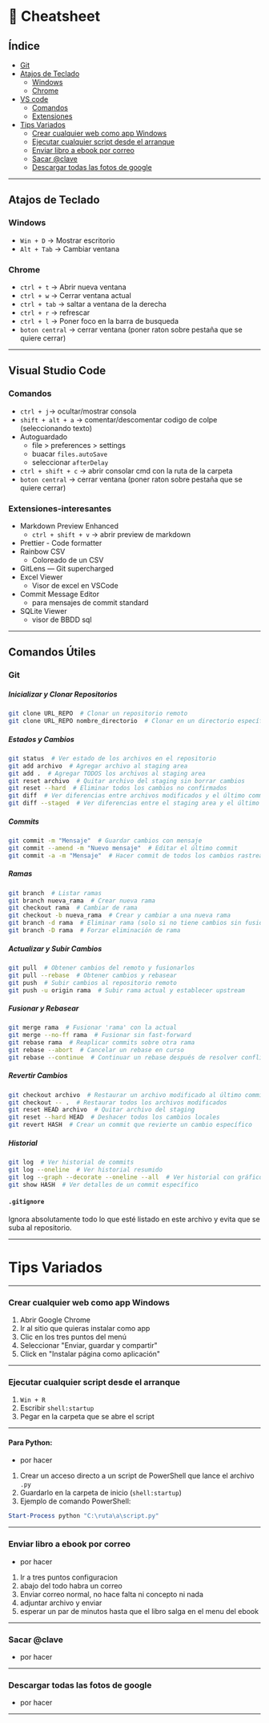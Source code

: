 # 📝 Cheatsheet

## Índice
- [Git](#git)
- [Atajos de Teclado](#atajos-de-teclado)
  - [Windows](#windows)
  - [Chrome](#Chrome)
- [VS code](#visual-Studio-Code)
    - [Comandos](#Comandos)
    - [Extensiones](#Extensiones-interesantes)
- [Tips Variados](#tips-variados)
  - [Crear cualquier web como app Windows](#crear-cualquier-web-como-app-windows)
  - [Ejecutar cualquier script desde el arranque](#ejecutar-cualquier-script-desde-el-arranque)
  - [Enviar libro a ebook por correo](#Enviar-libro-a-ebook-por-correo)
  - [Sacar @clave](#Sacar-@clave)
  - [Descargar todas las fotos de google](#Descargar-todas-las-fotos-de-google)
---

## Atajos de Teclado
### Windows
- `Win + D` → Mostrar escritorio
- `Alt + Tab` → Cambiar ventana 

### Chrome
- `ctrl + t` → Abrir nueva ventana
- `ctrl + w` → Cerrar ventana actual
- `ctrl + tab` → saltar a ventana de la derecha
- `ctrl + r` → refrescar
- `ctrl + l` → Poner foco en la barra de busqueda
- `boton central` → cerrar ventana (poner raton sobre pestaña que se quiere cerrar)
---

## Visual Studio Code
### Comandos
  - `ctrl + j`→ ocultar/mostrar consola
  - `shift + alt + a` → comentar/descomentar codigo de colpe (seleccionando texto)
  - Autoguardado 
    - file > preferences > settings
    - buacar `files.autoSave`
    - seleccionar `afterDelay`
  - `ctrl + shift + c` → abrir consolar cmd con la ruta de la carpeta 
  - `boton central` → cerrar ventana (poner raton sobre pestaña que se quiere cerrar)

### Extensiones-interesantes
  - Markdown Preview Enhanced 
    - `ctrl + shift + v` → abrir preview de markdown
  - Prettier - Code formatter 
  - Rainbow CSV 
    - Coloreado de un CSV
  - GitLens — Git supercharged
  - Excel Viewer 
    - Visor de excel en VSCode
  - Commit Message Editor
    - para mensajes de commit standard
  - SQLite Viewer 
    - visor de BBDD sql

---

## Comandos Útiles
### Git
##### Inicializar y Clonar Repositorios
```sh
git clone URL_REPO  # Clonar un repositorio remoto
git clone URL_REPO nombre_directorio  # Clonar en un directorio específico
```
##### Estados y Cambios
```sh
git status  # Ver estado de los archivos en el repositorio
git add archivo  # Agregar archivo al staging area
git add .  # Agregar TODOS los archivos al staging area
git reset archivo  # Quitar archivo del staging sin borrar cambios
git reset --hard  # Eliminar todos los cambios no confirmados
git diff  # Ver diferencias entre archivos modificados y el último commit
git diff --staged  # Ver diferencias entre el staging area y el último commit
```
##### Commits
```sh
git commit -m "Mensaje"  # Guardar cambios con mensaje
git commit --amend -m "Nuevo mensaje"  # Editar el último commit
git commit -a -m "Mensaje"  # Hacer commit de todos los cambios rastreados
```
##### Ramas
```sh
git branch  # Listar ramas
git branch nueva_rama  # Crear nueva rama
git checkout rama  # Cambiar de rama
git checkout -b nueva_rama  # Crear y cambiar a una nueva rama
git branch -d rama  # Eliminar rama (solo si no tiene cambios sin fusionar)
git branch -D rama  # Forzar eliminación de rama
```
##### Actualizar y Subir Cambios
```sh
git pull  # Obtener cambios del remoto y fusionarlos
git pull --rebase  # Obtener cambios y rebasear
git push  # Subir cambios al repositorio remoto
git push -u origin rama  # Subir rama actual y establecer upstream
```
##### Fusionar y Rebasear
```sh
git merge rama  # Fusionar 'rama' con la actual
git merge --no-ff rama  # Fusionar sin fast-forward
git rebase rama  # Reaplicar commits sobre otra rama
git rebase --abort  # Cancelar un rebase en curso
git rebase --continue  # Continuar un rebase después de resolver conflictos
```
##### Revertir Cambios
```sh
git checkout archivo  # Restaurar un archivo modificado al último commit
git checkout -- .  # Restaurar todos los archivos modificados
git reset HEAD archivo  # Quitar archivo del staging
git reset --hard HEAD  # Deshacer todos los cambios locales
git revert HASH  # Crear un commit que revierte un cambio específico
```
##### Historial
```sh
git log  # Ver historial de commits
git log --oneline  # Ver historial resumido
git log --graph --decorate --oneline --all  # Ver historial con gráfico de ramas
git show HASH  # Ver detalles de un commit específico
```
#### `.gitignore`
Ignora absolutamente todo lo que esté listado en este archivo y evita que se suba al repositorio.

---

# Tips Variados
---
### Crear cualquier web como app Windows
1. Abrir Google Chrome
2. Ir al sitio que quieras instalar como app
3. Clic en los tres puntos del menú
4. Seleccionar "Enviar, guardar y compartir"
5. Click en "Instalar página como aplicación"

---
### Ejecutar cualquier script desde el arranque
1. `Win + R`
2. Escribir `shell:startup`
3. Pegar en la carpeta que se abre el script
---
#### Para Python:
  - por hacer
1. Crear un acceso directo a un script de PowerShell que lance el archivo `.py`
2. Guardarlo en la carpeta de inicio (`shell:startup`)
3. Ejemplo de comando PowerShell:
```powershell
Start-Process python "C:\ruta\a\script.py"
```
---
### Enviar libro a ebook por correo
  - por hacer
1. Ir a tres puntos configuracion
2. abajo del todo habra un correo
3. Enviar correo normal, no hace falta ni concepto ni nada
4. adjuntar archivo y enviar
5. esperar un par de minutos hasta que el libro salga en el menu del ebook
---
### Sacar @clave
  - por hacer
---
### Descargar todas las fotos de google
  - por hacer
---
